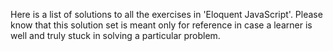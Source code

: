 Here is a list of solutions to all the exercises in 'Eloquent JavaScript'. Please know that this solution set is meant only for reference in case a learner is well and truly stuck in solving a particular problem.
